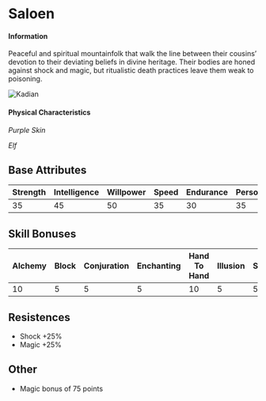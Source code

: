 # Saloen

#### Information

Peaceful and spiritual mountainfolk that walk the line between their cousins’ devotion to their deviating beliefs in divine heritage. Their bodies are honed against shock and magic, but ritualistic death practices leave them weak to poisoning.



![Kadian](../../images/Saloen.png)

#### Physical Characteristics

*Purple Skin*

*Elf*
## Base Attributes

| Strength  | Intelligence | Willpower  | Speed  | Endurance  | Personality  | Luck  |
|------     |------        |------      |------  |------      |------        |------ |
| 35        | 45           | 50         | 35     | 30         | 35           | 50    |

## Skill Bonuses

| Alchemy  | Block | Conjuration  | Enchanting  | Hand To Hand  | Illusion  | Staff  | Unarmored  | Wand |
|------    |------ |------        |------       |------         |------     |------  |------      |----  |
| 10       | 5     | 5            | 5           | 10            | 5         | 5      | 10         | 5    |


## Resistences
 - Shock +25%
 - Magic +25%

## Other
- Magic bonus of 75 points
